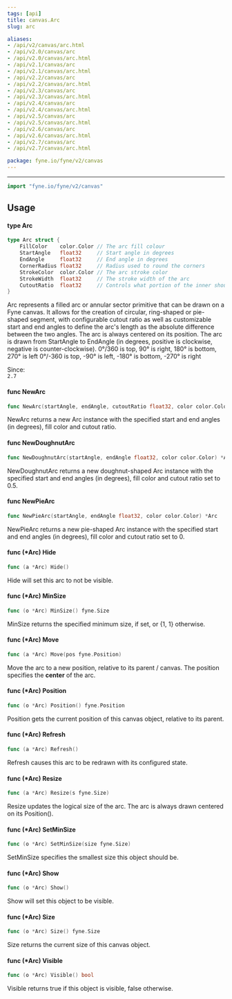 ```yaml
---
tags: [api]
title: canvas.Arc
slug: arc

aliases:
- /api/v2/canvas/arc.html
- /api/v2.0/canvas/arc
- /api/v2.0/canvas/arc.html
- /api/v2.1/canvas/arc
- /api/v2.1/canvas/arc.html
- /api/v2.2/canvas/arc
- /api/v2.2/canvas/arc.html
- /api/v2.3/canvas/arc
- /api/v2.3/canvas/arc.html
- /api/v2.4/canvas/arc
- /api/v2.4/canvas/arc.html
- /api/v2.5/canvas/arc
- /api/v2.5/canvas/arc.html
- /api/v2.6/canvas/arc
- /api/v2.6/canvas/arc.html
- /api/v2.7/canvas/arc
- /api/v2.7/canvas/arc.html

package: fyne.io/fyne/v2/canvas
---
```



---
```go
import "fyne.io/fyne/v2/canvas"
```

## Usage

#### type Arc

```go
type Arc struct {
	FillColor    color.Color // The arc fill colour
	StartAngle   float32     // Start angle in degrees
	EndAngle     float32     // End angle in degrees
	CornerRadius float32     // Radius used to round the corners
	StrokeColor  color.Color // The arc stroke color
	StrokeWidth  float32     // The stroke width of the arc
	CutoutRatio  float32     // Controls what portion of the inner should be cut out. A value of 0.0 results in a pie slice, while 1.0 results in a stroke.
}
```

Arc represents a filled arc or annular sector primitive that can be drawn on a Fyne canvas. It allows for the creation of circular, ring-shaped or pie-shaped segment, with configurable cutout ratio as well as customizable start and end angles to define the arc's length as the absolute difference between the two angles. The arc is always centered on its position. The arc is drawn from StartAngle to EndAngle (in degrees, positive is clockwise, negative is counter-clockwise). 0°/360 is top, 90° is right, 180° is bottom, 270° is left 0°/-360 is top, -90° is left, -180° is bottom, -270° is right


<div class="since">Since: <code>
2.7</code></div>

#### func  NewArc

```go
func NewArc(startAngle, endAngle, cutoutRatio float32, color color.Color) *Arc
```
NewArc returns a new Arc instance with the specified start and end angles (in degrees), fill color and cutout ratio.

#### func  NewDoughnutArc

```go
func NewDoughnutArc(startAngle, endAngle float32, color color.Color) *Arc
```
NewDoughnutArc returns a new doughnut-shaped Arc instance with the specified start and end angles (in degrees), fill color and cutout ratio set to 0.5.

#### func  NewPieArc

```go
func NewPieArc(startAngle, endAngle float32, color color.Color) *Arc
```
NewPieArc returns a new pie-shaped Arc instance with the specified start and end angles (in degrees), fill color and cutout ratio set to 0.

#### func (*Arc) Hide

```go
func (a *Arc) Hide()
```
Hide will set this arc to not be visible.

#### func (*Arc) MinSize

```go
func (o *Arc) MinSize() fyne.Size
```
MinSize returns the specified minimum size, if set, or {1, 1} otherwise.

#### func (*Arc) Move

```go
func (a *Arc) Move(pos fyne.Position)
```
Move the arc to a new position, relative to its parent / canvas. The position specifies the **center** of the arc.

#### func (*Arc) Position

```go
func (o *Arc) Position() fyne.Position
```
Position gets the current position of this canvas object, relative to its parent.

#### func (*Arc) Refresh

```go
func (a *Arc) Refresh()
```
Refresh causes this arc to be redrawn with its configured state.

#### func (*Arc) Resize

```go
func (a *Arc) Resize(s fyne.Size)
```
Resize updates the logical size of the arc. The arc is always drawn centered on its Position().

#### func (*Arc) SetMinSize

```go
func (o *Arc) SetMinSize(size fyne.Size)
```
SetMinSize specifies the smallest size this object should be.

#### func (*Arc) Show

```go
func (o *Arc) Show()
```
Show will set this object to be visible.

#### func (*Arc) Size

```go
func (o *Arc) Size() fyne.Size
```
Size returns the current size of this canvas object.

#### func (*Arc) Visible

```go
func (o *Arc) Visible() bool
```
Visible returns true if this object is visible, false otherwise.
